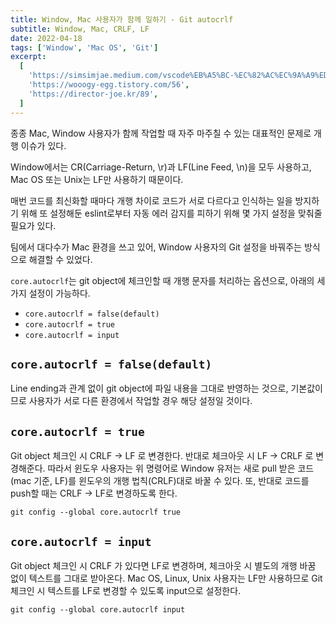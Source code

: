 ```yaml
---
title: Window, Mac 사용자가 함께 일하기 - Git autocrlf
subtitle: Window, Mac, CRLF, LF
date: 2022-04-18
tags: ['Window', 'Mac OS', 'Git']
excerpt:
  [
    'https://simsimjae.medium.com/vscode%EB%A5%BC-%EC%82%AC%EC%9A%A9%ED%95%A0%EB%95%8C-%EC%9C%88%EB%8F%84%EC%9A%B0%EC%9D%98-crlf%EC%99%80-%EB%A7%A5%EC%9D%98-lf-%EB%AC%B8%EC%A0%9C-%ED%95%B4%EA%B2%B0-51ba3fb76cc3',
    'https://wooogy-egg.tistory.com/56',
    'https://director-joe.kr/89',
  ]
---
```


종종 Mac, Window 사용자가 함께 작업할 때 자주 마주칠 수 있는 대표적인 문제로 개행 이슈가 있다.

Window에서는 CR(Carriage-Return, \r)과 LF(Line Feed, \n)을 모두 사용하고, Mac OS 또는 Unix는 LF만 사용하기 때문이다.

매번 코드를 최신화할 때마다 개행 차이로 코드가 서로 다르다고 인식하는 일을 방지하기 위해 또 설정해둔 eslint로부터 자동 에러 감지를 피하기 위해 몇 가지 설정을 맞춰줄 필요가 있다.

팀에서 대다수가 Mac 환경을 쓰고 있어, Window 사용자의 Git 설정을 바꿔주는 방식으로 해결할 수 있었다.

`core.autocrlf`는 git object에 체크인할 때 개행 문자를 처리하는 옵션으로, 아래의 세 가지 설정이 가능하다.

- `core.autocrlf = false(default)`
- `core.autocrlf = true`
- `core.autocrlf = input`

## `core.autocrlf = false(default)`

Line ending과 관계 없이 git object에 파일 내용을 그대로 반영하는 것으로, 기본값이므로 사용자가 서로 다른 환경에서 작업할 경우 해당 설정일 것이다.

## `core.autocrlf = true`

Git object 체크인 시 CRLF -> LF 로 변경한다. 반대로 체크아웃 시 LF -> CRLF 로 변경해준다. 따라서 윈도우 사용자는 위 명령어로 Window 유저는 새로 pull 받은 코드(mac 기준, LF)를 윈도우의 개행 법칙(CRLF)대로 바꿀 수 있다. 또, 반대로 코드를 push할 때는 CRLF -> LF로 변경하도록 한다.

```
git config --global core.autocrlf true
```

## `core.autocrlf = input`

Git object 체크인 시 CRLF 가 있다면 LF로 변경하며, 체크아웃 시 별도의 개행 바꿈 없이 텍스트를 그대로 받아온다. Mac OS, Linux, Unix 사용자는 LF만 사용하므로 Git 체크인 시 텍스트를 LF로 변경할 수 있도록 input으로 설정한다.

```
git config --global core.autocrlf input
```
